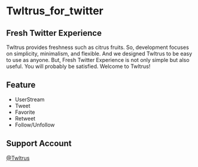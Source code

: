 # Twltrus_for_twitter
## Fresh Twitter Experience
Twltrus provides freshness such as citrus fruits. So, development focuses on simplicity, minimalism, and flexible. And we designed Twltrus to be easy to use as anyone. But, Fresh Twitter Experience is not only simple but also useful. You will probably be satisfied. Welcome to Twltrus!

## Feature
- UserStream
- Tweet
- Favorite
- Retweet
- Follow/Unfollow

## Support Account
[@Twltrus](https://twitter.com/Twltrus)
